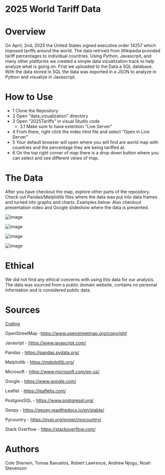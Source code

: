 # 2025 World Tariff Data

# Overview

On April, 2nd, 2025 the United States signed executive order 14257 which imposed tariffs around the world. The data retrived from Wikipedia provided tariff percentages to individual countries. Using Python, Javascrpit, and many other platforms we created a simple data vizualization track to help analyze what is going on. 
Frist we uploaded to the Data a SQL database. With the data stored in SQL the data was exported in a JSON to analyze in Python and visualize in Javascript.

# How to Use

* 1 Clone the Repository 
* 2 Open "data_vizualization" directory
* 3 Open "2025Tariffs" in visual Studio code
  * 3.1 Make sure to have extention "Live Server" 
* 4 From there, right click the index.html file and select "Open in Live Server"
* 5 Your default browser will open where you will find are world map with countries and the percentage they are being tariffed at.
* 6 On the top right corner of map there is a drop down button where you can select and see different veiws of map.
     
# The Data

After you have checkout the map, explore other parts of the repository. Check out Pandas/Matplotlib files where the data was put into data frames and turned into graphs and charts. Examples below. Also checkout presentation video and Google slideshow where the data is presented. 

![image](https://github.com/user-attachments/assets/c0f4fbd3-4442-417e-85d4-4559abe80c53)

![image](https://github.com/user-attachments/assets/2ee9a509-cdc4-47ae-92c0-f8934ef4a3cd)

![image](https://github.com/user-attachments/assets/6ce17f23-fd70-4aae-9565-71703542d5d7)

![image](https://github.com/user-attachments/assets/5af732d0-7db3-49fc-9727-29431d21dbd2)

# Ethical

We did not find any ethical concerns with using this data for our analysis. The data was sourced from a public domain website, contains no personal information and is considered public data.
 


# Sources

<ins>Coding</ins>

OpenStreetMap -https://www.openstreetmap.org/copyright

Javasript - https://www.javascript.com/

Pandas - https://pandas.pydata.org/

Matplotlib - https://matplotlib.org/

Microsoft - https://www.microsoft.com/en-us/

Google - https://www.google.com/

Leaflet - https://leafletjs.com/

PostgresSQL - https://www.postgresql.org/

Geopy - https://geopy.readthedocs.io/en/stable/

Pycountry - https://pypi.org/project/pycountry/

Stack Overflow - https://stackoverflow.com/

# Authors 
Cole Sherwin, Tomas Banuelos, Robert Lawrence, Andrew Njogu, Noah Stevenson

